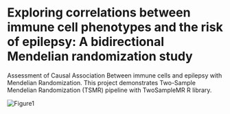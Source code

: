 # Exploring correlations between immune cell phenotypes and the risk of epilepsy: A bidirectional Mendelian randomization study
Assessment of Causal Association Between immune cells and epilepsy with Mendelian Randomization. This project demonstrates Two-Sample Mendelian Randomization (TSMR) pipeline with TwoSampleMR R library.

![Figure1](https://github.com/baohenacl155/immune-cells-epilepsy_MR/assets/147783301/d441b6ec-a2c7-4f84-9875-4d4ced94251c)
